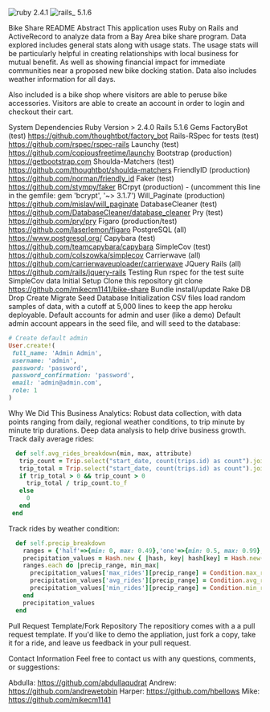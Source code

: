 ![ruby 2.4.1](https://img.shields.io/badge/ruby-2.4.1-red.svg)
![rails_ 5.1.6](https://img.shields.io/badge/rails_-5.1.6-blue.svg)

Bike Share README
Abstract
This application uses Ruby on Rails and ActiveRecord to analyze data from a Bay Area bike share program. Data explored includes general stats along with usage stats. The usage stats will be particularly helpful in creating relationships with local business for mutual benefit. As well as showing financial impact for immediate communities near a proposed new bike docking station. Data also includes weather information for all days.

Also included is a bike shop where visitors are able to peruse bike accessories. Visitors are able to create an account in order to login and checkout their cart.

System Dependencies
Ruby Version > 2.4.0
Rails 5.1.6
Gems
FactoryBot (test) https://github.com/thoughtbot/factory_bot
Rails-RSpec for tests (test) https://github.com/rspec/rspec-rails
Launchy (test) https://github.com/copiousfreetime/launchy
Bootstrap (production) https://getbootstrap.com
Shoulda-Matchers (test) https://github.com/thoughtbot/shoulda-matchers
FriendlyID (production) https://github.com/norman/friendly_id
Faker (test) https://github.com/stympy/faker
BCrpyt (production) - (uncomment this line in the gemfile: gem 'bcrypt', '~> 3.1.7')
Will_Paginate (production) https://github.com/mislav/will_paginate
DatabaseCleaner (test) https://github.com/DatabaseCleaner/database_cleaner
Pry (test) https://github.com/pry/pry
Figaro (production/test) https://github.com/laserlemon/figaro
PostgreSQL (all) https://www.postgresql.org/
Capybara (test) https://github.com/teamcapybara/capybara
SimpleCov (test) https://github.com/colszowka/simplecov
Carrierwave (all) https://github.com/carrierwaveuploader/carrierwave
JQuery Rails (all) https://github.com/rails/jquery-rails
Testing
Run rspec for the test suite
SimpleCov data
Initial Setup
Clone this repository git clone https://github.com/mikecm1141/bike-share
Bundle install/update
Rake DB Drop Create Migrate Seed
Database Initialization
CSV files load random samples of data, with a cutoff at 5,000 lines to keep the app heroku deployable.
Default accounts for admin and user (like a demo)
Default admin account appears in the seed file, and will seed to the database:
```ruby
# Create default admin
User.create!(
 full_name: 'Admin Admin',
 username: 'admin',
 password: 'password',
 password_confirmation: 'password',
 email: 'admin@admin.com',
 role: 1
)
```
Why We Did This
Business Analytics: Robust data collection, with data points ranging from daily, regional weather conditions, to trip minute by minute trip durations. Deep data analysis to help drive business growth.
Track daily average rides:
```ruby
  def self.avg_rides_breakdown(min, max, attribute)
   trip_count = Trip.select("start_date, count(trips.id) as count").joins("join conditions ON conditions.date=trips.start_date").where("#{attribute} between ? and ?", min, max).group(:start_date).length
   trip_total = Trip.select("start_date, count(trips.id) as count").joins("join conditions ON conditions.date=trips.start_date").where("#{attribute} between ? and ?", min, max).group(:start_date).size.values.sum
   if trip_total > 0 && trip_count > 0
     trip_total / trip_count.to_f
   else
     0
   end
 end
 ```
Track rides by weather condition:
```ruby
  def self.precip_breakdown
    ranges = {'half'=>{min: 0, max: 0.49},'one'=>{min: 0.5, max: 0.99},'one_half'=>{min: 1, max: 1.49},'two'=>{min: 1.5, max: 1.99},'two_half'=>{min: 2, max: 2.49},'three'=>{min: 2.5, max: 2.99},'three_half'=>{min: 3, max: 3.49}}
    precipitation_values = Hash.new { |hash, key| hash[key] = Hash.new(&hash.default_proc) }
    ranges.each do |precip_range, min_max|
      precipitation_values['max_rides'][precip_range] = Condition.max_rides_breakdown(min_max[:min], min_max[:max], 'precipitation')
      precipitation_values['avg_rides'][precip_range] = Condition.avg_rides_breakdown(min_max[:min], min_max[:max], 'precipitation')
      precipitation_values['min_rides'][precip_range] = Condition.min_rides_breakdown(min_max[:min], min_max[:max], 'precipitation')
    end
    precipitation_values
  end
  ```
Pull Request Template/Fork Repository
The repositiory comes with a a pull request template. If you'd like to demo the appliation, just fork a copy, take it for a ride, and leave us feedback in your pull request.

Contact Information
Feel free to contact us with any questions, comments, or suggestions:

Abdulla: https://github.com/abdullaqudrat
Andrew: https://github.com/andrewetobin
Harper: https://github.com/hbellows
Mike: https://github.com/mikecm1141